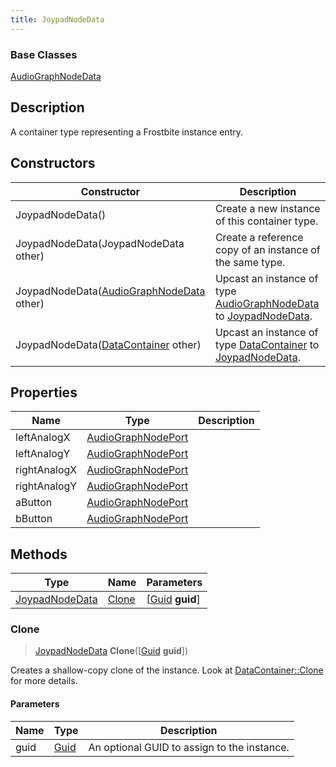 ```yaml
---
title: JoypadNodeData
---
```

### Base Classes

[AudioGraphNodeData](/vext/ref/fb/audiographnodedata/)

## Description

A container type representing a Frostbite instance entry.

## Constructors

| Constructor                                                               | Description                                                                                                         |
| ------------------------------------------------------------------------- | ------------------------------------------------------------------------------------------------------------------- |
| JoypadNodeData()                                                          | Create a new instance of this container type.                                                                       |
| JoypadNodeData(JoypadNodeData other)                                      | Create a reference copy of an instance of the same type.                                                            |
| JoypadNodeData([AudioGraphNodeData](/vext/ref/fb/audiographnodedata/) other)            | Upcast an instance of type [AudioGraphNodeData](/vext/ref/fb/audiographnodedata/) to [JoypadNodeData](/vext/ref/fb/joypadnodedata/).            |
| JoypadNodeData([DataContainer](/vext/ref/shared/class/datacontainer) other) | Upcast an instance of type [DataContainer](/vext/ref/shared/class/datacontainer) to [JoypadNodeData](/vext/ref/fb/joypadnodedata/). |

## Properties

| Name         | Type                                     | Description |
| ------------ | ---------------------------------------- | ----------- |
| leftAnalogX  | [AudioGraphNodePort](/vext/ref/fb/audiographnodeport/) |             |
| leftAnalogY  | [AudioGraphNodePort](/vext/ref/fb/audiographnodeport/) |             |
| rightAnalogX | [AudioGraphNodePort](/vext/ref/fb/audiographnodeport/) |             |
| rightAnalogY | [AudioGraphNodePort](/vext/ref/fb/audiographnodeport/) |             |
| aButton      | [AudioGraphNodePort](/vext/ref/fb/audiographnodeport/) |             |
| bButton      | [AudioGraphNodePort](/vext/ref/fb/audiographnodeport/) |             |

## Methods

| Type                             | Name            | Parameters                                     |
| -------------------------------- | --------------- | ---------------------------------------------- |
| [JoypadNodeData](/vext/ref/fb/joypadnodedata/) | [Clone](#clone) | \[[Guid](/vext/ref/shared/class/guid) **guid**\] |

### Clone

> [JoypadNodeData](/vext/ref/fb/joypadnodedata/) **Clone**(\[[Guid](/vext/ref/shared/class/guid) **guid**\])

Creates a shallow-copy clone of the instance. Look at [DataContainer::Clone](/vext/ref/shared/class/datacontainer#clone) for more details.

#### Parameters

| Name | Type         | Description                                 |
| ---- | ------------ | ------------------------------------------- |
| guid | [Guid](/vext/ref/shared/class/guid/) | An optional GUID to assign to the instance. |
